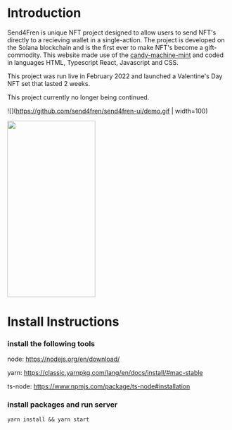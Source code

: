 # Introduction
Send4Fren is unique NFT project designed to allow users to send NFT's directly to a recieving wallet in a single-action. The project is developed on the Solana blockchain and is the first ever to make NFT's become a gift-commodity. This website made use of the [candy-machine-mint](https://github.com/exiled-apes/candy-machine-mint) and coded in languages HTML, Typescript React, Javascript and CSS. 

This project was run live in February 2022 and launched a Valentine's Day NFT set that lasted 2 weeks. 

This project currently no longer being continued.

![](https://github.com/send4fren/send4fren-ui/demo.gif | width=100)

<img src="https://github.com/send4fren/send4fren-ui/demo.gif" data-canonical-src="https://github.com/send4fren/send4fren-ui/demo.gif" width="200" height="400" />

# Install Instructions

### install the following tools

node: https://nodejs.org/en/download/

yarn: https://classic.yarnpkg.com/lang/en/docs/install/#mac-stable

ts-node: https://www.npmjs.com/package/ts-node#installation


### install packages and run server

```
yarn install && yarn start
```
